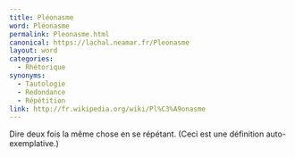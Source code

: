 ```yaml
---
title: Pléonasme
word: Pléonasme
permalink: Pleonasme.html
canonical: https://lachal.neamar.fr/Pleonasme
layout: word
categories:
  - Rhétorique
synonyms:
  - Tautologie
  - Redondance
  - Répétition
link: http://fr.wikipedia.org/wiki/Pl%C3%A9onasme
---
```


Dire deux fois la même chose en se répétant. (Ceci est une définition auto-exemplative.)

